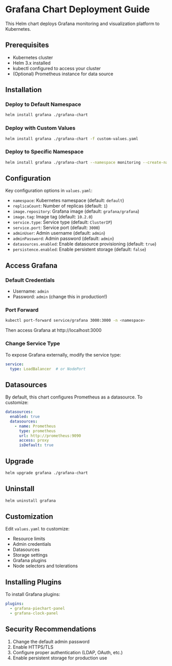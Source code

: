# Grafana Chart Deployment Guide

This Helm chart deploys Grafana monitoring and visualization platform to Kubernetes.

## Prerequisites

- Kubernetes cluster
- Helm 3.x installed
- kubectl configured to access your cluster
- (Optional) Prometheus instance for data source

## Installation

### Deploy to Default Namespace

```bash
helm install grafana ./grafana-chart
```

### Deploy with Custom Values

```bash
helm install grafana ./grafana-chart -f custom-values.yaml
```

### Deploy to Specific Namespace

```bash
helm install grafana ./grafana-chart --namespace monitoring --create-namespace
```

## Configuration

Key configuration options in `values.yaml`:

- `namespace`: Kubernetes namespace (default: `default`)
- `replicaCount`: Number of replicas (default: `1`)
- `image.repository`: Grafana image (default: `grafana/grafana`)
- `image.tag`: Image tag (default: `10.2.0`)
- `service.type`: Service type (default: `ClusterIP`)
- `service.port`: Service port (default: `3000`)
- `adminUser`: Admin username (default: `admin`)
- `adminPassword`: Admin password (default: `admin`)
- `datasources.enabled`: Enable datasource provisioning (default: `true`)
- `persistence.enabled`: Enable persistent storage (default: `false`)

## Access Grafana

### Default Credentials

- Username: `admin`
- Password: `admin` (change this in production!)

### Port Forward

```bash
kubectl port-forward service/grafana 3000:3000 -n <namespace>
```

Then access Grafana at http://localhost:3000

### Change Service Type

To expose Grafana externally, modify the service type:

```yaml
service:
  type: LoadBalancer  # or NodePort
```

## Datasources

By default, this chart configures Prometheus as a datasource. To customize:

```yaml
datasources:
  enabled: true
  datasources:
    - name: Prometheus
      type: prometheus
      url: http://prometheus:9090
      access: proxy
      isDefault: true
```

## Upgrade

```bash
helm upgrade grafana ./grafana-chart
```

## Uninstall

```bash
helm uninstall grafana
```

## Customization

Edit `values.yaml` to customize:
- Resource limits
- Admin credentials
- Datasources
- Storage settings
- Grafana plugins
- Node selectors and tolerations

## Installing Plugins

To install Grafana plugins:

```yaml
plugins:
  - grafana-piechart-panel
  - grafana-clock-panel
```

## Security Recommendations

1. Change the default admin password
2. Enable HTTPS/TLS
3. Configure proper authentication (LDAP, OAuth, etc.)
4. Enable persistent storage for production use

